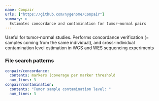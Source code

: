 ```yaml
---
name: Conpair
urls: ["https://github.com/nygenome/Conpair"]
summary: >
  Estimates concordance and contamination for tumor–normal pairs
---
```


Useful for tumor-normal studies. Performs concordance verification (= samples coming from the same individual), and cross-individual contamination level estimation in WGS and WES sequencing experiments

### File search patterns

```yaml
conpair/concordance:
  contents: markers (coverage per marker threshold
  num_lines: 3
conpair/contamination:
  contents: "Tumor sample contamination level: "
  num_lines: 3
```
